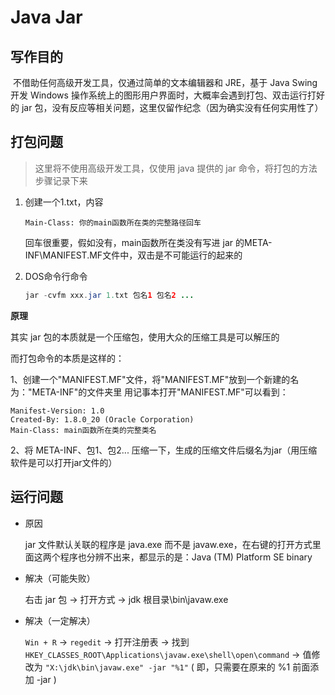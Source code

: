 # Java Jar

## 写作目的

​	不借助任何高级开发工具，仅通过简单的文本编辑器和 JRE，基于 Java Swing 开发 Windows 操作系统上的图形用户界面时，大概率会遇到打包、双击运行打好的 jar 包，没有反应等相关问题，这里仅留作纪念（因为确实没有任何实用性了）

## 打包问题

> 这里将不使用高级开发工具，仅使用 java 提供的 jar 命令，将打包的方法步骤记录下来

1. 创建一个1.txt，内容

   ```
   Main-Class: 你的main函数所在类的完整路径回车
   ```

   回车很重要，假如没有，main函数所在类没有写进 jar 的META-INF\MANIFEST.MF文件中，双击是不可能运行的起来的

2. DOS命令行命令

   ```java
   jar -cvfm xxx.jar 1.txt 包名1 包名2 ...
   ```

**原理**

其实 jar 包的本质就是一个压缩包，使用大众的压缩工具是可以解压的

而打包命令的本质是这样的：

1、创建一个"MANIFEST.MF"文件，将"MANIFEST.MF"放到一个新建的名为："META-INF"的文件夹里
用记事本打开"MANIFEST.MF"可以看到：

```
Manifest-Version: 1.0
Created-By: 1.8.0_20 (Oracle Corporation)
Main-Class: main函数所在类的完整类名
```

2、将 META-INF、包1、包2... 压缩一下，生成的压缩文件后缀名为jar（用压缩软件是可以打开jar文件的）

## 运行问题

- 原因

  jar 文件默认关联的程序是 java.exe 而不是 javaw.exe，在右键的打开方式里面这两个程序也分辨不出来，都显示的是：Java (TM) Platform SE binary

- 解决（可能失败）

  右击 jar 包 → 打开方式 →  jdk 根目录\bin\javaw.exe

- 解决（一定解决）

  `Win + R` → `regedit` → 打开注册表 → 找到 `HKEY_CLASSES_ROOT\Applications\javaw.exe\shell\open\command` → 值修改为 `"X:\jdk\bin\javaw.exe" -jar "%1"` ( 即，只需要在原来的 %1 前面添加 -jar )